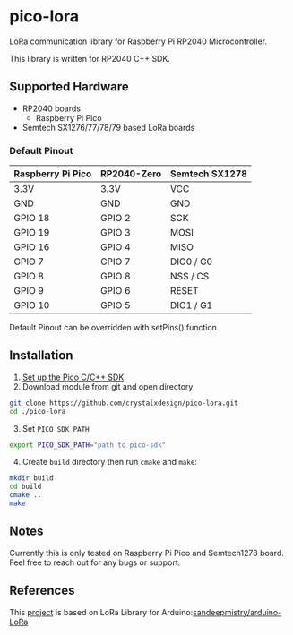 # pico-lora
LoRa communication library for Raspberry Pi RP2040 Microcontroller. 

This library is written for RP2040 C++ SDK.

## Supported Hardware
 * RP2040 boards
    * Raspberry Pi Pico
 * Semtech SX1276/77/78/79 based LoRa boards

### Default Pinout

| Raspberry Pi Pico | RP2040-Zero | Semtech SX1278 |
| ----------------- | -------------- | -------------- |
| 3.3V | 3.3V | VCC |
| GND | GND | GND |
| GPIO 18 | GPIO 2 | SCK |
| GPIO 19 | GPIO 3 | MOSI |
| GPIO 16 | GPIO 4 | MISO |
| GPIO 7 | GPIO 7 | DIO0 / G0 |
| GPIO 8 | GPIO 8 | NSS / CS |
| GPIO 9 | GPIO 6 | RESET |
| GPIO 10 | GPIO 5 | DIO1 / G1 |

Default Pinout can be overridden with setPins() function

## Installation

1. [Set up the Pico C/C++ SDK](https://github.com/raspberrypi/pico-sdk)
2. Download module from git and open directory
```sh
git clone https://github.com/crystalxdesign/pico-lora.git
cd ./pico-lora
```
3. Set `PICO_SDK_PATH`
```sh
export PICO_SDK_PATH="path to pico-sdk"
```
4. Create `build` directory then run `cmake` and `make`:
```sh
mkdir build
cd build
cmake ..
make
```
## Notes
Currently this is only tested on Raspberry Pi Pico and Semtech1278 board. Feel free to reach out for any bugs or support.

## References
This [project](https://github.com/akshayabali/LoRa-RP2040) is based on LoRa Library for Arduino:[sandeepmistry/arduino-LoRa](https://github.com/sandeepmistry/arduino-LoRa)
